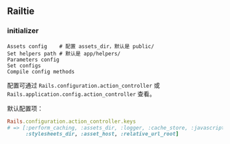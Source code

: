 ## Railtie

### initializer

```
Assets config    # 配置 assets_dir，默认是 public/
Set helpers path # 默认是 app/helpers/
Parameters config
Set configs
Compile config methods
```

配置可通过 `Rails.configuration.action_controller` 或 `Rails.application.config.action_controller` 查看。

默认配置项：

```ruby
Rails.configuration.action_controller.keys
# => [:perform_caching, :assets_dir, :logger, :cache_store, :javascripts_dir,
      :stylesheets_dir, :asset_host, :relative_url_root]
```
